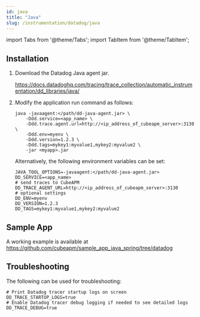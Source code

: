 ```yaml
---
id: java
title: "Java"
slug: /instrumentation/datadog/java
---
```


import Tabs from '@theme/Tabs';
import TabItem from '@theme/TabItem';

## Installation

1. Download the Datadog Java agent jar.

   https://docs.datadoghq.com/tracing/trace_collection/automatic_instrumentation/dd_libraries/java/


2. Modify the application run command as follows:

   ```shell
   java -javaagent:</path/dd-java-agent.jar> \
       -Ddd.service=<app_name> \
       -Ddd.trace.agent.url=http://<ip_address_of_cubeapm_server>:3130 \
       -Ddd.env=myenv \
       -Ddd.version=1.2.3 \
       -Ddd.tags=mykey1:myvalue1,mykey2:myvalue2 \
       -jar <myapp>.jar
   ```

   Alternatively, the following environment variables can be set:

   ```shell
   JAVA_TOOL_OPTIONS=-javaagent:</path/dd-java-agent.jar>
   DD_SERVICE=<app_name>
   # send traces to CubeAPM
   DD_TRACE_AGENT_URL=http://<ip_address_of_cubeapm_server>:3130
   # optional settings
   DD_ENV=myenv
   DD_VERSION=1.2.3
   DD_TAGS=mykey1:myvalue1,mykey2:myvalue2
   ```

## Sample App

A working example is available at https://github.com/cubeapm/sample_app_java_spring/tree/datadog

## Troubleshooting

The following can be used for troubleshooting:

```shell
# Print Datadog tracer startup logs on screen
DD_TRACE_STARTUP_LOGS=true
# Enable Datadog tracer debug logging if needed to see detailed logs
DD_TRACE_DEBUG=true
```
